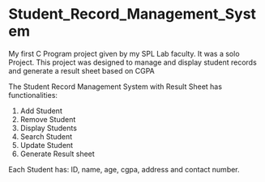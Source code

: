 # Student_Record_Management_System
My first C Program project given by my SPL Lab faculty. It was a solo Project. This project was designed to manage and display student records and generate a result sheet based on CGPA

The Student Record Management System with Result Sheet has functionalities:
1. Add Student
2. Remove Student
3. Display Students
4. Search Student
5. Update Student
6. Generate Result sheet

Each Student has:
ID, name, age, cgpa, address and contact number.
